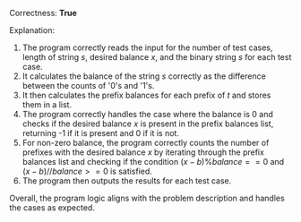 Correctness: **True**

Explanation: 
1. The program correctly reads the input for the number of test cases, length of string $s$, desired balance $x$, and the binary string $s$ for each test case.
2. It calculates the balance of the string $s$ correctly as the difference between the counts of '0's and '1's.
3. It then calculates the prefix balances for each prefix of $t$ and stores them in a list.
4. The program correctly handles the case where the balance is 0 and checks if the desired balance $x$ is present in the prefix balances list, returning -1 if it is present and 0 if it is not.
5. For non-zero balance, the program correctly counts the number of prefixes with the desired balance $x$ by iterating through the prefix balances list and checking if the condition $(x - b) \% balance == 0$ and $(x - b) // balance >= 0$ is satisfied.
6. The program then outputs the results for each test case.

Overall, the program logic aligns with the problem description and handles the cases as expected.